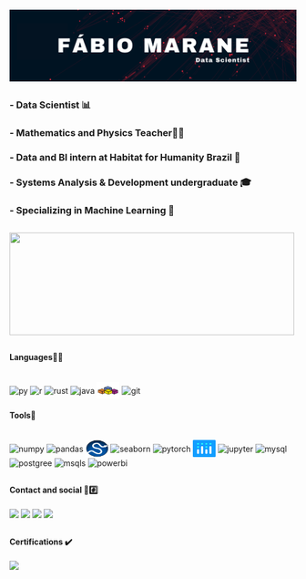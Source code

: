 # ![cover photo](https://github.com/maranefabio/maranefabio/blob/main/cover_photo/cover_image.png)

### - Data Scientist 📊
### - Mathematics and Physics Teacher👨‍🏫
### - Data and BI intern at Habitat for Humanity Brazil 🏡
### - Systems Analysis & Development undergraduate 🎓
### - Specializing in Machine Learning 🤖

##

<a href="https://github.com/anuraghazra/github-readme-stats">
  <img height="180" width="500" align = "center" src="https://github-readme-stats.vercel.app/api?username=maranefabio&count_private=true&theme=transparent&show_icons=true" />
</a>

##

#### Languages👨‍💻  
<div style="display: inline_block"><br>
  <img align="center" alt="py" height="30" width="40" src="https://cdn.jsdelivr.net/gh/devicons/devicon/icons/python/python-original.svg">
  <img align="center" alt="r" height="30" width="40" src="https://cdn.jsdelivr.net/gh/devicons/devicon/icons/r/r-original.svg">
  <img align="center" alt="rust" height="30" width="40" src="https://en.wikipedia.org/wiki/File:Original_Ferris.svg">
  <img align="center" alt="java" height="30" width="40" src="https://cdn.jsdelivr.net/gh/devicons/devicon/icons/java/java-original.svg">
  <img align="center" alt="vba" height="30" width="40" src="https://github.com/maranefabio/maranefabio/blob/main/icons/vba.svg">
  <img align="center" alt="git" height="30" width="40" src="https://cdn.jsdelivr.net/gh/devicons/devicon/icons/git/git-original.svg">
</div>

#### Tools🔨
<div style="display: inline_block"><br>
  <img align="center" alt="numpy" height="30" width="40" src="https://cdn.jsdelivr.net/gh/devicons/devicon/icons/numpy/numpy-original.svg">
  <img align="center" alt="pandas" height="30" width="40" src="https://cdn.jsdelivr.net/gh/devicons/devicon/icons/pandas/pandas-original.svg">
  <img align="center" alt="scipy" height="30" width="40" src="https://github.com/maranefabio/maranefabio/blob/main/icons/scipy.svg">
  <img align="center" alt="seaborn" height="30" width="40" src="https://seaborn.pydata.org/_images/logo-mark-lightbg.svg">
  <img align="center" alt="pytorch" height="30" width="40" src="https://cdn.jsdelivr.net/gh/devicons/devicon/icons/pytorch/pytorch-original.svg">
  <img align="center" alt="plotly" height="30" width="40" src="https://github.com/maranefabio/maranefabio/blob/main/icons/plotly.svg">
  <img align="center" alt="jupyter" height="30" width="40" src="https://cdn.jsdelivr.net/gh/devicons/devicon/icons/jupyter/jupyter-original-wordmark.svg">
  <img align="center" alt="mysql" height="30" width="40" src="https://cdn.jsdelivr.net/gh/devicons/devicon/icons/mysql/mysql-original.svg">
  <img align="center" alt="postgree" height="30" width="40" src="https://cdn.jsdelivr.net/gh/devicons/devicon/icons/postgresql/postgresql-original.svg">
  <img align="center" alt="msqls" height="30" width="40" src="https://cdn.jsdelivr.net/gh/devicons/devicon/icons/microsoftsqlserver/microsoftsqlserver-plain.svg">
  <img align="center" alt="powerbi" height="30" width="40" src="https://github.com/microsoft/PowerBI-Icons/blob/main/SVG/Power-BI.svg">

</div>

##

#### Contact and social 📧#️⃣
<div> 
  <a href = "mailto:fabiomarane@gmail.com"><img src="https://img.shields.io/badge/Gmail-D14836?style=for-the-badge&logo=gmail&logoColor=white"></a>
  <a href="https://www.linkedin.com/in/maranefabio" target="_blank"><img src="https://img.shields.io/badge/-LinkedIn-%230077B5?style=for-the-badge&logo=linkedin&logoColor=white" target="_blank"></a> 
  <a href="https://stackoverflow.com/users/20262897/fábio-marane" target="_blank"><img src="https://img.shields.io/badge/Stack_Overflow-FE7A16?style=for-the-badge&logo=stack-overflow&logoColor=white"></a>
  <a href="fbiomarane"><img src="https://img.shields.io/badge/Kaggle-20BEFF?style=for-the-badge&logo=Kaggle&logoColor=white"></a>
</div>

##

#### Certifications ✔️
<div> 
  <a href="https://drive.google.com/drive/u/0/folders/1l8Wk8onFe6XPPS4wExgdy9wvab_IaqZF" target="_blank"><img src="https://img.shields.io/badge/Google%20Drive-4285F4?style=for-the-badge&logo=googledrive&logoColor=white"></a> 
</div>
